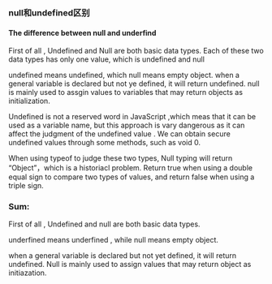 ### null和undefined区别

#### The difference between null and underfind

First of all , Undefined and Null are both basic data types. Each of these two data types has only one value, which is undefined and null



undefined means undefined, which null means empty object. when a general variable is declared but not ye defined, it will return undefined. null is mainly used to assgin values to variables that may return objects as initialization.



Undefined is not a reserved word in JavaScript ,which meas that it can be used as a variable name, but this approach is vary dangerous as it can affect the judgment of the undefined value . We can obtain secure undefined values through some methods, such as void 0.



When using typeof to judge these two types, Null typing will return  “Object”，which is a historiacl problem. Return true when using a double equal sign to compare two types of values,  and return false when using a triple sign.



### Sum:

First of all , Undefined and null are both basic data types.

underfined means underfined , while null means empty object. 

when a general variable is declared but not yet defined, it will return undefined. Null is mainly used to assign values that may return object as initiazation.